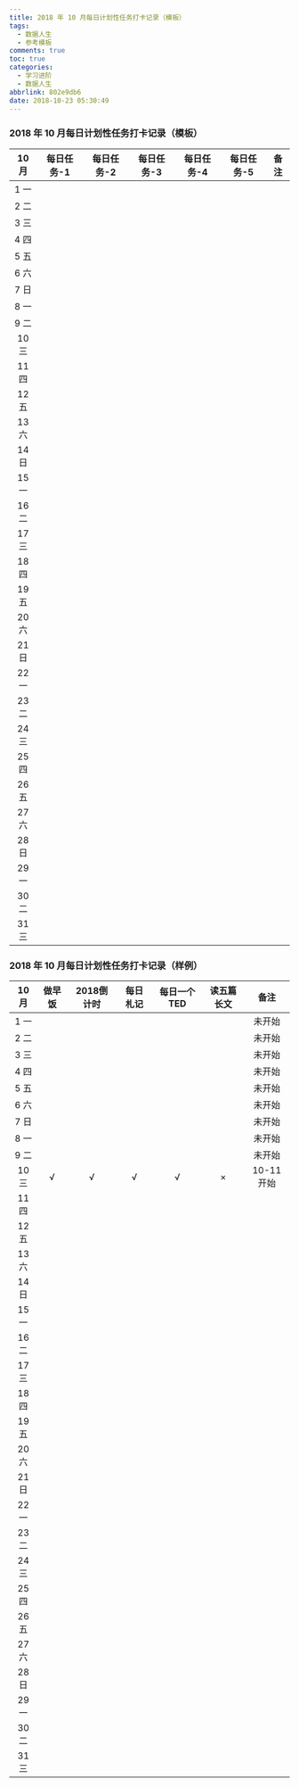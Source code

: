 ```yaml
---
title: 2018 年 10 月每日计划性任务打卡记录（模板）
tags:
  - 数据人生
  - 参考模板
comments: true
toc: true
categories:
  - 学习进阶
  - 数据人生
abbrlink: 802e9db6
date: 2018-10-23 05:30:49
---
```



### 2018 年 10 月每日计划性任务打卡记录（模板）

| 10 月 |每日任务-1 |每日任务-2 |每日任务-3 |每日任务-4 |每日任务-5 |备注       |
|:-----:|:---------:|:---------:|:---------:|:---------:|:---------:|:---------:|
|  1 一 |           |           |           |           |           |           |
|  2 二 |           |           |           |           |           |           |
|  3 三 |           |           |           |           |           |           |
|  4 四 |           |           |           |           |           |           |
|  5 五 |           |           |           |           |           |           |
|  6 六 |           |           |           |           |           |           |
|  7 日 |           |           |           |           |           |           |
|  8 一 |           |           |           |           |           |           |
|  9 二 |           |           |           |           |           |           |
| 10 三 |           |           |           |           |           |           |
| 11 四 |           |           |           |           |           |           |
| 12 五 |           |           |           |           |           |           |
| 13 六 |           |           |           |           |           |           |
| 14 日 |           |           |           |           |           |           |
| 15 一 |           |           |           |           |           |           |
| 16 二 |           |           |           |           |           |           |
| 17 三 |           |           |           |           |           |           |
| 18 四 |           |           |           |           |           |           |
| 19 五 |           |           |           |           |           |           |
| 20 六 |           |           |           |           |           |           |
| 21 日 |           |           |           |           |           |           |
| 22 一 |           |           |           |           |           |           |
| 23 二 |           |           |           |           |           |           |
| 24 三 |           |           |           |           |           |           |
| 25 四 |           |           |           |           |           |           |
| 26 五 |           |           |           |           |           |           |
| 27 六 |           |           |           |           |           |           |
| 28 日 |           |           |           |           |           |           |
| 29 一 |           |           |           |           |           |           |
| 30 二 |           |           |           |           |           |           |
| 31 三 |           |           |           |           |           |           |



### 2018 年 10 月每日计划性任务打卡记录（样例）

| 10 月 | 做早饭    | 2018倒计时| 每日札记  |每日一个TED|读五篇长文 |备注       |
|:-----:|:---------:|:---------:|:---------:|:---------:|:---------:|:---------:|
|  1 一 |           |           |           |           |           |  未开始   |
|  2 二 |           |           |           |           |           |  未开始   |
|  3 三 |           |           |           |           |           |  未开始   |
|  4 四 |           |           |           |           |           |  未开始   |
|  5 五 |           |           |           |           |           |  未开始   |
|  6 六 |           |           |           |           |           |  未开始   |
|  7 日 |           |           |           |           |           |  未开始   |
|  8 一 |           |           |           |           |           |  未开始   |
|  9 二 |           |           |           |           |           |  未开始   |
| 10 三 | √         | √         | √         | √         | ×         | 10-11开始 |
| 11 四 |           |           |           |           |           |           |
| 12 五 |           |           |           |           |           |           |
| 13 六 |           |           |           |           |           |           |
| 14 日 |           |           |           |           |           |           |
| 15 一 |           |           |           |           |           |           |
| 16 二 |           |           |           |           |           |           |
| 17 三 |           |           |           |           |           |           |
| 18 四 |           |           |           |           |           |           |
| 19 五 |           |           |           |           |           |           |
| 20 六 |           |           |           |           |           |           |
| 21 日 |           |           |           |           |           |           |
| 22 一 |           |           |           |           |           |           |
| 23 二 |           |           |           |           |           |           |
| 24 三 |           |           |           |           |           |           |
| 25 四 |           |           |           |           |           |           |
| 26 五 |           |           |           |           |           |           |
| 27 六 |           |           |           |           |           |           |
| 28 日 |           |           |           |           |           |           |
| 29 一 |           |           |           |           |           |           |
| 30 二 |           |           |           |           |           |           |
| 31 三 |           |           |           |           |           |           |

